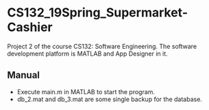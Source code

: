 # CS132_19Spring_Supermarket-Cashier
Project 2 of the course CS132: Software Engineering. The software development platform is MATLAB and App Designer in it.

## Manual
* Execute main.m in MATLAB to start the program.
* db_2.mat and db_3.mat are some single backup for the database.
